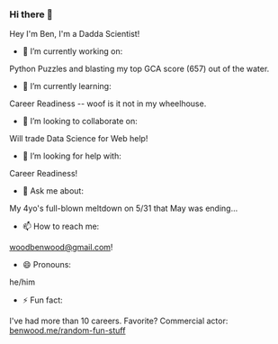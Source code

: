 ### Hi there 👋
Hey I'm Ben, I'm a Dadda Scientist!


- 🔭 I’m currently working on:

Python Puzzles and blasting my top GCA score (657) out of the water.

- 🌱 I’m currently learning:

Career Readiness -- woof is it not in my wheelhouse.

- 👯 I’m looking to collaborate on:

Will trade Data Science for Web help!

- 🤔 I’m looking for help with:

Career Readiness!

- 💬 Ask me about:

My 4yo's full-blown meltdown on 5/31 that May was ending...

- 📫 How to reach me: 

woodbenwood@gmail.com! 

- 😄 Pronouns: 

he/him

- ⚡ Fun fact:

I've had more than 10 careers. Favorite? Commercial actor: [benwood.me/random-fun-stuff](http://www.benwood.me/random-fun-stuff/)


<!--
hidden text!
-->
